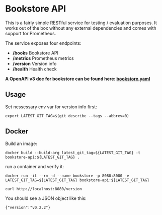 # Bookstore API
This is a fairly simple RESTful service for testing / evaluation purposes. It works out of the box without any external dependencies and comes with support for Prometheus.

The service exposes four endpoints:

- **/books**    Bookstore API
- **/metrics**  Prometheus metrics
- **/version**  Version info
- **/health**   Health check

**A OpenAPI v3 doc for bookstore can be found here: [bookstore.yaml](api/bookstore.yaml)**

## Usage
Set nessessary env var for version info first:
```
export LATEST_GIT_TAG=$(git describe --tags --abbrev=0)
```

## Docker
Build an image:
```
docker build --build-arg latest_git_tag=${LATEST_GIT_TAG} -t bookstore-api:${LATEST_GIT_TAG} .
```
run a container and verify it:
```
docker run -it --rm -d --name bookstore -p 8080:8080 -e LATEST_GIT_TAG=${LATEST_GIT_TAG} bookstore-api:${LATEST_GIT_TAG}

curl http://localhost:8080/version
```
You should see a JSON object like this:
```
{"version":"v0.2.2"}
```
